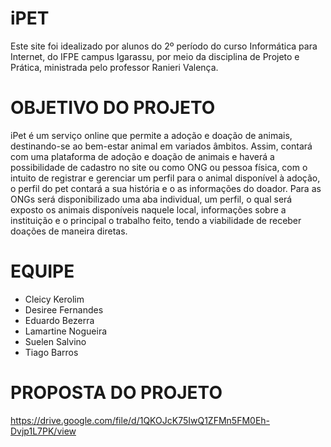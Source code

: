 # iPET

Este site foi idealizado por alunos do 2º período do curso Informática para Internet, do IFPE campus Igarassu, por meio da disciplina de Projeto e Prática, ministrada pelo professor Ranieri Valença.

# OBJETIVO DO PROJETO

iPet é um serviço online que permite a adoção e doação de animais, destinando-se ao bem-estar animal em variados âmbitos. Assim, contará com uma plataforma de adoção e doação de animais e haverá a possibilidade de cadastro no site ou como ONG ou pessoa física, com o intuito de registrar e gerenciar um perfil para o animal disponível à adoção, o perfil do pet contará a sua história e o as informações do doador. Para as ONGs será disponibilizado uma aba individual, um perfil, o qual será exposto os animais disponíveis naquele local, informações sobre a instituição e o principal o trabalho feito, tendo a viabilidade de receber doações de maneira diretas.

# EQUIPE

* Cleicy Kerolim
* Desiree Fernandes
* Eduardo Bezerra
* Lamartine Nogueira 
* Suelen Salvino
* Tiago Barros

# PROPOSTA DO PROJETO

https://drive.google.com/file/d/1QKOJcK75IwQ1ZFMn5FM0Eh-Dvjp1L7PK/view